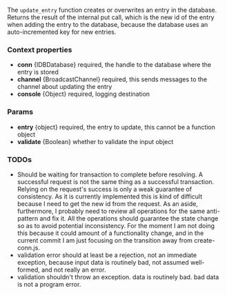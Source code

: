 The `update_entry` function creates or overwrites an entry in the database. Returns the result of the internal put call, which is the new id of the entry when adding the entry to the database, because the database uses an auto-incremented key for new entries.

### Context properties
* **conn** {IDBDatabase} required, the handle to the database where the entry is stored
* **channel** {BroadcastChannel} required, this sends messages to the channel about updating the entry
* **console** {Object} required, logging destination

### Params
* **entry** {object} required, the entry to update, this cannot be a function object
* **validate** {Boolean} whether to validate the input object

### TODOs
* Should be waiting for transaction to complete before resolving. A successful request is not the same thing as a successful transaction. Relying on the request's success is only a weak guarantee of consistency. As it is currently implemented this is kind of difficult because I need to get the new id from the request. As an aside, furthermore, I probably need to review all operations for the same anti-pattern and fix it. All the operations should guarantee the state change so as to avoid potential inconsistency. For the moment I am not doing this because it could amount of a functionality change, and in the current commit I am just focusing on the transition away from create-conn.js.
* validation error should at least be a rejection, not an immediate exception, because input data is routinely bad, not assumed well-formed, and not really an error.
* validation shouldn't throw an exception. data is routinely bad. bad data is not a program error.
